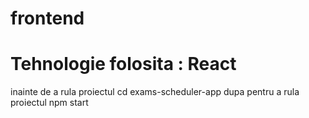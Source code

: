 # frontend
# Tehnologie folosita : React
inainte de a rula proiectul cd exams-scheduler-app
dupa pentru a rula proiectul npm start
